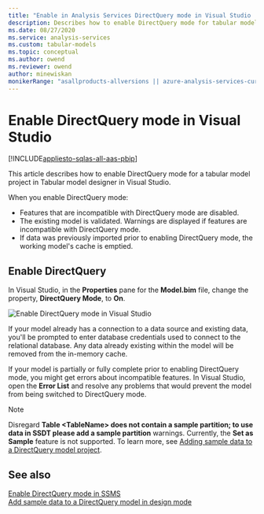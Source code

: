 ```yaml
---
title: "Enable in Analysis Services DirectQuery mode in Visual Studio | Microsoft Docs"
description: Describes how to enable DirectQuery mode for tabular models by using Tabular model designer in Visual Studio.
ms.date: 08/27/2020
ms.service: analysis-services
ms.custom: tabular-models
ms.topic: conceptual
ms.author: owend
ms.reviewer: owend
author: minewiskan
monikerRange: "asallproducts-allversions || azure-analysis-services-current || power-bi-premium-current || >= sql-analysis-services-2016"
---
```

# Enable DirectQuery mode in Visual Studio

[!INCLUDE[appliesto-sqlas-all-aas-pbip](../includes/appliesto-sqlas-all-aas-pbip.md)]

This article describes how to enable DirectQuery mode for a tabular model project in Tabular model designer in Visual Studio.  
  
When you enable DirectQuery mode:

- Features that are incompatible with DirectQuery mode are disabled.  
- The existing model is validated. Warnings are displayed if features are incompatible with DirectQuery mode.  
- If data was previously imported prior to enabling DirectQuery mode, the working model's cache is emptied.  
  
## Enable DirectQuery
  
In Visual Studio, in the **Properties** pane for the **Model.bim** file, change the property, **DirectQuery Mode**, to **On**.  

![Enable DirectQuery mode in Visual Studio](../../analysis-services/tabular-models/media/enable-directquery-mode-in-ssdt.png)
  
If your model already has a connection to a data source and existing data, you'll be prompted to enter database credentials used to connect to the relational database. Any data already existing within the model will be removed from the in-memory cache.  
  
If your model is partially or fully complete prior to enabling DirectQuery mode, you might get errors about incompatible features. In Visual Studio, open the **Error List** and resolve any problems that would prevent the model from being switched to DirectQuery mode.

> [!NOTE]
> Disregard  **Table \<TableName> does not contain a sample partition; to use data in SSDT please add a sample partition** warnings. Currently, the **Set as Sample** feature is not supported. To learn more, see [Adding sample data to a DirectQuery model project](directquery-mode-ssas-tabular.md#adding-sample-data-to-a-directquery-model-project).

## See also

[Enable DirectQuery mode in SSMS](../../analysis-services/tabular-models/enable-directquery-mode-in-ssms.md)  
[Add sample data to a DirectQuery model in design mode](./directquery-mode-ssas-tabular.md)